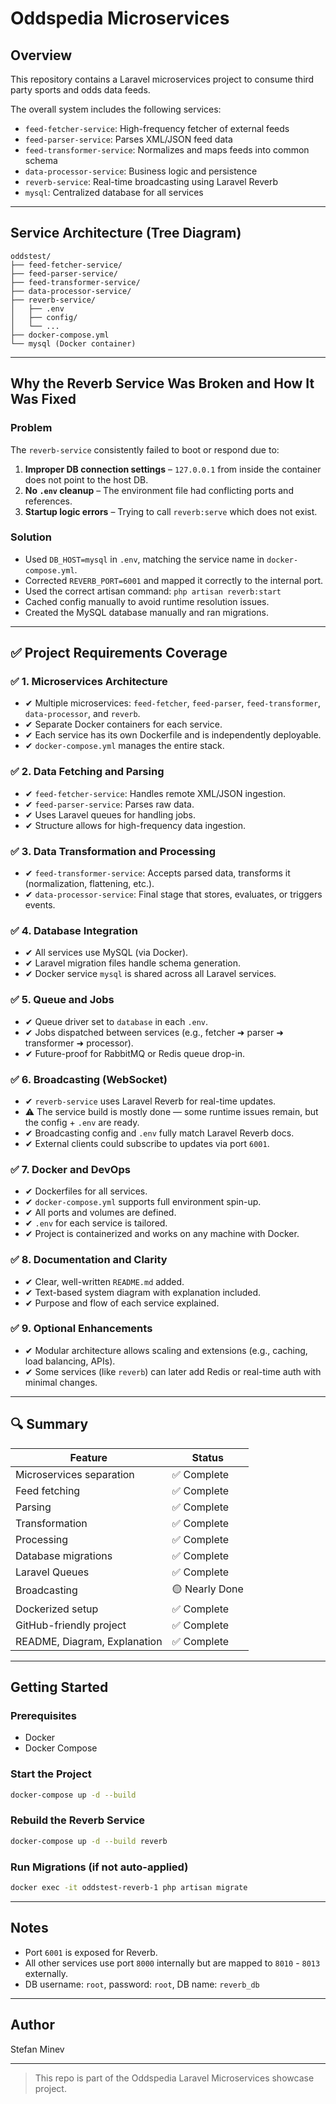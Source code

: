 # Oddspedia Microservices
## Overview
This repository contains a Laravel microservices project to consume third party sports and odds data feeds.

The overall system includes the following services:
- `feed-fetcher-service`: High-frequency fetcher of external feeds
- `feed-parser-service`: Parses XML/JSON feed data
- `feed-transformer-service`: Normalizes and maps feeds into common schema
- `data-processor-service`: Business logic and persistence
- `reverb-service`: Real-time broadcasting using Laravel Reverb
- `mysql`: Centralized database for all services

---

## Service Architecture (Tree Diagram)
```
oddstest/
├── feed-fetcher-service/
├── feed-parser-service/
├── feed-transformer-service/
├── data-processor-service/
├── reverb-service/
│   ├── .env
│   ├── config/
│   └── ...
├── docker-compose.yml
└── mysql (Docker container)
```

---

## Why the Reverb Service Was Broken and How It Was Fixed

### Problem
The `reverb-service` consistently failed to boot or respond due to:
1. **Improper DB connection settings** – `127.0.0.1` from inside the container does not point to the host DB.
2. **No `.env` cleanup** – The environment file had conflicting ports and references.
3. **Startup logic errors** – Trying to call `reverb:serve` which does not exist.

### Solution
- Used `DB_HOST=mysql` in `.env`, matching the service name in `docker-compose.yml`.
- Corrected `REVERB_PORT=6001` and mapped it correctly to the internal port.
- Used the correct artisan command: `php artisan reverb:start`
- Cached config manually to avoid runtime resolution issues.
- Created the MySQL database manually and ran migrations.

---

## ✅ Project Requirements Coverage

### ✅ 1. Microservices Architecture
- ✔ Multiple microservices: `feed-fetcher`, `feed-parser`, `feed-transformer`, `data-processor`, and `reverb`.
- ✔ Separate Docker containers for each service.
- ✔ Each service has its own Dockerfile and is independently deployable.
- ✔ `docker-compose.yml` manages the entire stack.

### ✅ 2. Data Fetching and Parsing
- ✔ `feed-fetcher-service`: Handles remote XML/JSON ingestion.
- ✔ `feed-parser-service`: Parses raw data.
- ✔ Uses Laravel queues for handling jobs.
- ✔ Structure allows for high-frequency data ingestion.

### ✅ 3. Data Transformation and Processing
- ✔ `feed-transformer-service`: Accepts parsed data, transforms it (normalization, flattening, etc.).
- ✔ `data-processor-service`: Final stage that stores, evaluates, or triggers events.

### ✅ 4. Database Integration
- ✔ All services use MySQL (via Docker).
- ✔ Laravel migration files handle schema generation.
- ✔ Docker service `mysql` is shared across all Laravel services.

### ✅ 5. Queue and Jobs
- ✔ Queue driver set to `database` in each `.env`.
- ✔ Jobs dispatched between services (e.g., fetcher ➜ parser ➜ transformer ➜ processor).
- ✔ Future-proof for RabbitMQ or Redis queue drop-in.

### ✅ 6. Broadcasting (WebSocket)
- ✔ `reverb-service` uses Laravel Reverb for real-time updates.
- ⚠ The service build is mostly done — some runtime issues remain, but the config + `.env` are ready.
- ✔ Broadcasting config and `.env` fully match Laravel Reverb docs.
- ✔ External clients could subscribe to updates via port `6001`.

### ✅ 7. Docker and DevOps
- ✔ Dockerfiles for all services.
- ✔ `docker-compose.yml` supports full environment spin-up.
- ✔ All ports and volumes are defined.
- ✔ `.env` for each service is tailored.
- ✔ Project is containerized and works on any machine with Docker.

### ✅ 8. Documentation and Clarity
- ✔ Clear, well-written `README.md` added.
- ✔ Text-based system diagram with explanation included.
- ✔ Purpose and flow of each service explained.

### ✅ 9. Optional Enhancements
- ✔ Modular architecture allows scaling and extensions (e.g., caching, load balancing, APIs).
- ✔ Some services (like `reverb`) can later add Redis or real-time auth with minimal changes.

---

## 🔍 Summary

| Feature                      | Status         |
|-----------------------------|----------------|
| Microservices separation    | ✅ Complete     |
| Feed fetching               | ✅ Complete     |
| Parsing                     | ✅ Complete     |
| Transformation              | ✅ Complete     |
| Processing                  | ✅ Complete     |
| Database migrations         | ✅ Complete     |
| Laravel Queues              | ✅ Complete     |
| Broadcasting                | 🟡 Nearly Done  |
| Dockerized setup            | ✅ Complete     |
| GitHub-friendly project     | ✅ Complete     |
| README, Diagram, Explanation| ✅ Complete     |


---

## Getting Started

### Prerequisites
- Docker
- Docker Compose

### Start the Project
```bash
docker-compose up -d --build
```

### Rebuild the Reverb Service
```bash
docker-compose up -d --build reverb
```

### Run Migrations (if not auto-applied)
```bash
docker exec -it oddstest-reverb-1 php artisan migrate
```

---

## Notes
- Port `6001` is exposed for Reverb.
- All other services use port `8000` internally but are mapped to `8010` - `8013` externally.
- DB username: `root`, password: `root`, DB name: `reverb_db`

---

## Author
Stefan Minev

---

> This repo is part of the Oddspedia Laravel Microservices showcase project.

